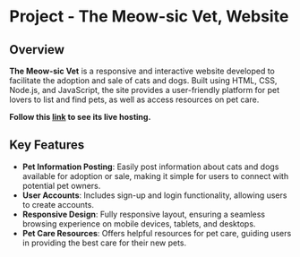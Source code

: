 # Project - The Meow-sic Vet, Website

## Overview

**The Meow-sic Vet** is a responsive and interactive website developed to facilitate the adoption and sale of cats and dogs. Built using HTML, CSS, Node.js, and JavaScript, the site provides a user-friendly platform for pet lovers to list and find pets, as well as access resources on pet care.

**Follow this [link](<https://proj-the-meow-sic-vet.onrender.com>) to see its live hosting.**

## Key Features

- **Pet Information Posting**: Easily post information about cats and dogs available for adoption or sale, making it simple for users to connect with potential pet owners.
- **User Accounts**: Includes sign-up and login functionality, allowing users to create accounts.
- **Responsive Design**: Fully responsive layout, ensuring a seamless browsing experience on mobile devices, tablets, and desktops.
- **Pet Care Resources**: Offers helpful resources for pet care, guiding users in providing the best care for their new pets.
